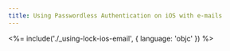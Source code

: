 ```yaml
---
title: Using Passwordless Authentication on iOS with e-mails
---
```


<%= include('./_using-lock-ios-email', { language: 'objc' }) %>
